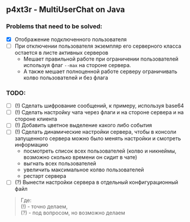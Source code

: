 ## p4xt3r - MultiUserChat on Java

### Problems that need to be solved:
- [x] Отображение подключенного пользователя
- [ ] При отключении пользователя экземпляр его серверного класса остается в листе активных серверов
  - Мешает правильной работе при ограничении пользователей используя флаг `--max` на стороне сервера.
  - А также мешает полноценной работе серверу ограничивать колво пользователей и без флага

### TODO:
- [ ] (!) Сделать шифрование сообщений, к примеру, используя base64
- [ ] (!) Сделать настройку чата через флаги и на стороне сервера и на стороне клиента
- [ ] (!) Добавить цветное выделение какого либо события
- [ ] (!) Сделать динамические настройки сервера, чтобы в консоли запущенного сервера можно было менять настройки и смотреть информацию
  - посмотреть список всех пользователей (колво и никнеймы, возможно сколько времени он сидит в чате)
  - выгнать всех пользователей
  - увеличить максимальное колво пользователей
  - рестарт сервера
- [ ] (?) Вынести настройки сервера в отдельный конфигурационный файл

> Где: <br> (!) - точно делаем, <br> (?) - под вопросом, но возможно делаем